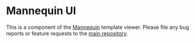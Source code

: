 Mannequin UI
============

This is a component of the [Mannequin](https://github.com/LastCallMedia/Mannequin) template viewer. Please file any bug reports or feature requests to the [main repository](https://github.com/LastCallMedia/Mannequin).